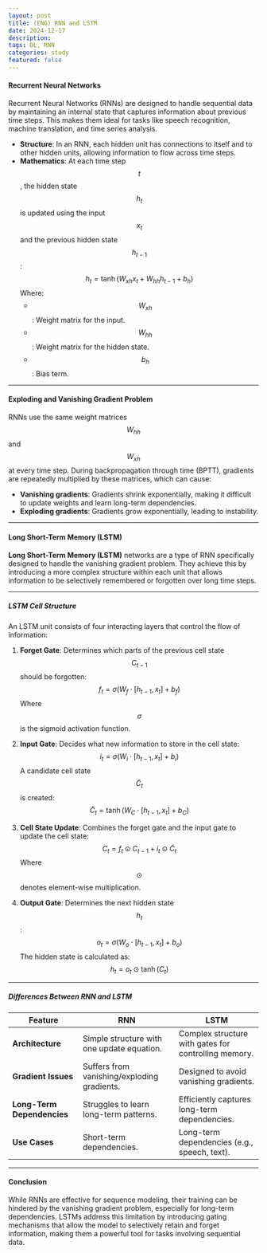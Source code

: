 ```yaml
---
layout: post
title: (ENG) RNN and LSTM
date: 2024-12-17
description: 
tags: DL, RNN
categories: study
featured: false
---
```


#### **Recurrent Neural Networks**

Recurrent Neural Networks (RNNs) are designed to handle sequential data by maintaining an internal state that captures information about previous time steps. This makes them ideal for tasks like speech recognition, machine translation, and time series analysis.

- **Structure**: In an RNN, each hidden unit has connections to itself and to other hidden units, allowing information to flow across time steps.
- **Mathematics**: At each time step $$t$$, the hidden state $$h_t$$ is updated using the input $$x_t$$ and the previous hidden state $$h_{t-1}$$:
  $$
  h_t = \tanh(W_{xh}x_t + W_{hh}h_{t-1} + b_h)
  $$
  Where:
  - $$W_{xh}$$: Weight matrix for the input.
  - $$W_{hh}$$: Weight matrix for the hidden state.
  - $$b_h$$: Bias term.

---

#### **Exploding and Vanishing Gradient Problem**

RNNs use the same weight matrices $$W_{hh}$$ and $$W_{xh}$$ at every time step. During backpropagation through time (BPTT), gradients are repeatedly multiplied by these matrices, which can cause:
- **Vanishing gradients**: Gradients shrink exponentially, making it difficult to update weights and learn long-term dependencies.
- **Exploding gradients**: Gradients grow exponentially, leading to instability.

---

#### **Long Short-Term Memory (LSTM)**

**Long Short-Term Memory (LSTM)** networks are a type of RNN specifically designed to handle the vanishing gradient problem. They achieve this by introducing a more complex structure within each unit that allows information to be selectively remembered or forgotten over long time steps.

---

##### **LSTM Cell Structure**

An LSTM unit consists of four interacting layers that control the flow of information:
1. **Forget Gate**:
   Determines which parts of the previous cell state $$C_{t-1}$$ should be forgotten:
   $$
   f_t = \sigma(W_f \cdot [h_{t-1}, x_t] + b_f)
   $$
   Where $$\sigma$$ is the sigmoid activation function.

2. **Input Gate**:
   Decides what new information to store in the cell state:
   $$
   i_t = \sigma(W_i \cdot [h_{t-1}, x_t] + b_i)
   $$
   A candidate cell state $$\tilde{C}_t$$ is created:
   $$
   \tilde{C}_t = \tanh(W_C \cdot [h_{t-1}, x_t] + b_C)
   $$

3. **Cell State Update**:
   Combines the forget gate and the input gate to update the cell state:
   $$
   C_t = f_t \odot C_{t-1} + i_t \odot \tilde{C}_t
   $$
   Where $$\odot$$ denotes element-wise multiplication.

4. **Output Gate**:
   Determines the next hidden state $$h_t$$:
   $$
   o_t = \sigma(W_o \cdot [h_{t-1}, x_t] + b_o)
   $$
   The hidden state is calculated as:
   $$
   h_t = o_t \odot \tanh(C_t)
   $$

---

##### **Differences Between RNN and LSTM**

| Feature                    | RNN                                | LSTM                                  |
|----------------------------|------------------------------------|---------------------------------------|
| **Architecture**           | Simple structure with one update equation. | Complex structure with gates for controlling memory. |
| **Gradient Issues**         | Suffers from vanishing/exploding gradients. | Designed to avoid vanishing gradients. |
| **Long-Term Dependencies** | Struggles to learn long-term patterns. | Efficiently captures long-term dependencies. |
| **Use Cases**              | Short-term dependencies.           | Long-term dependencies (e.g., speech, text). |

---

#### **Conclusion**

While RNNs are effective for sequence modeling, their training can be hindered by the vanishing gradient problem, especially for long-term dependencies. LSTMs address this limitation by introducing gating mechanisms that allow the model to selectively retain and forget information, making them a powerful tool for tasks involving sequential data.
